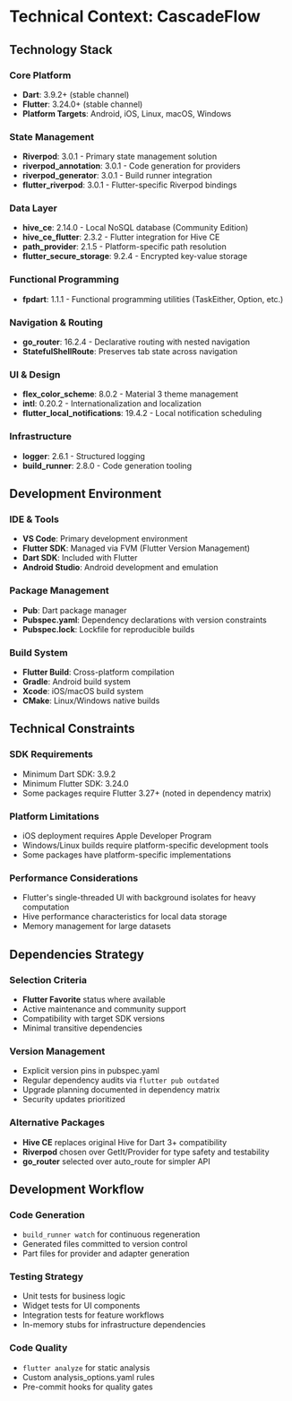 # Technical Context: CascadeFlow

## Technology Stack

### Core Platform
- **Dart**: 3.9.2+ (stable channel)
- **Flutter**: 3.24.0+ (stable channel)
- **Platform Targets**: Android, iOS, Linux, macOS, Windows

### State Management
- **Riverpod**: 3.0.1 - Primary state management solution
- **riverpod_annotation**: 3.0.1 - Code generation for providers
- **riverpod_generator**: 3.0.1 - Build runner integration
- **flutter_riverpod**: 3.0.1 - Flutter-specific Riverpod bindings

### Data Layer
- **hive_ce**: 2.14.0 - Local NoSQL database (Community Edition)
- **hive_ce_flutter**: 2.3.2 - Flutter integration for Hive CE
- **path_provider**: 2.1.5 - Platform-specific path resolution
- **flutter_secure_storage**: 9.2.4 - Encrypted key-value storage

### Functional Programming
- **fpdart**: 1.1.1 - Functional programming utilities (TaskEither, Option, etc.)

### Navigation & Routing
- **go_router**: 16.2.4 - Declarative routing with nested navigation
- **StatefulShellRoute**: Preserves tab state across navigation

### UI & Design
- **flex_color_scheme**: 8.0.2 - Material 3 theme management
- **intl**: 0.20.2 - Internationalization and localization
- **flutter_local_notifications**: 19.4.2 - Local notification scheduling

### Infrastructure
- **logger**: 2.6.1 - Structured logging
- **build_runner**: 2.8.0 - Code generation tooling

## Development Environment

### IDE & Tools
- **VS Code**: Primary development environment
- **Flutter SDK**: Managed via FVM (Flutter Version Management)
- **Dart SDK**: Included with Flutter
- **Android Studio**: Android development and emulation

### Package Management
- **Pub**: Dart package manager
- **Pubspec.yaml**: Dependency declarations with version constraints
- **Pubspec.lock**: Lockfile for reproducible builds

### Build System
- **Flutter Build**: Cross-platform compilation
- **Gradle**: Android build system
- **Xcode**: iOS/macOS build system
- **CMake**: Linux/Windows native builds

## Technical Constraints

### SDK Requirements
- Minimum Dart SDK: 3.9.2
- Minimum Flutter SDK: 3.24.0
- Some packages require Flutter 3.27+ (noted in dependency matrix)

### Platform Limitations
- iOS deployment requires Apple Developer Program
- Windows/Linux builds require platform-specific development tools
- Some packages have platform-specific implementations

### Performance Considerations
- Flutter's single-threaded UI with background isolates for heavy computation
- Hive performance characteristics for local data storage
- Memory management for large datasets

## Dependencies Strategy

### Selection Criteria
- **Flutter Favorite** status where available
- Active maintenance and community support
- Compatibility with target SDK versions
- Minimal transitive dependencies

### Version Management
- Explicit version pins in pubspec.yaml
- Regular dependency audits via `flutter pub outdated`
- Upgrade planning documented in dependency matrix
- Security updates prioritized

### Alternative Packages
- **Hive CE** replaces original Hive for Dart 3+ compatibility
- **Riverpod** chosen over GetIt/Provider for type safety and testability
- **go_router** selected over auto_route for simpler API

## Development Workflow

### Code Generation
- `build_runner watch` for continuous regeneration
- Generated files committed to version control
- Part files for provider and adapter generation

### Testing Strategy
- Unit tests for business logic
- Widget tests for UI components
- Integration tests for feature workflows
- In-memory stubs for infrastructure dependencies

### Code Quality
- `flutter analyze` for static analysis
- Custom analysis_options.yaml rules
- Pre-commit hooks for quality gates